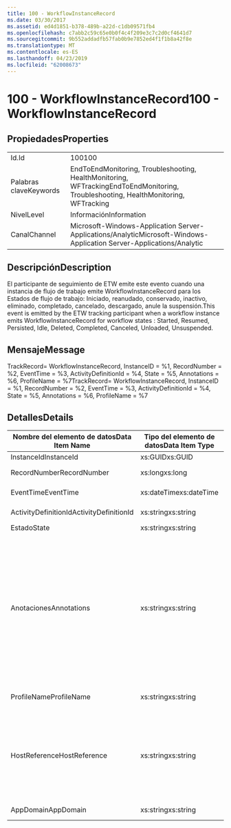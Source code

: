 ```yaml
---
title: 100 - WorkflowInstanceRecord
ms.date: 03/30/2017
ms.assetid: ed4d1851-b378-489b-a22d-c1db09571fb4
ms.openlocfilehash: c7abb2c59c65e0b0f4c4f209e3c7c2d0cf4641d7
ms.sourcegitcommit: 9b552addadfb57fab0b9e7852ed4f1f1b8a42f8e
ms.translationtype: MT
ms.contentlocale: es-ES
ms.lasthandoff: 04/23/2019
ms.locfileid: "62008673"
---
```

# <a name="100---workflowinstancerecord"></a><span data-ttu-id="cf0f4-102">100 - WorkflowInstanceRecord</span><span class="sxs-lookup"><span data-stu-id="cf0f4-102">100 - WorkflowInstanceRecord</span></span>
## <a name="properties"></a><span data-ttu-id="cf0f4-103">Propiedades</span><span class="sxs-lookup"><span data-stu-id="cf0f4-103">Properties</span></span>  
  
|||  
|-|-|  
|<span data-ttu-id="cf0f4-104">Id.</span><span class="sxs-lookup"><span data-stu-id="cf0f4-104">Id</span></span>|<span data-ttu-id="cf0f4-105">100</span><span class="sxs-lookup"><span data-stu-id="cf0f4-105">100</span></span>|  
|<span data-ttu-id="cf0f4-106">Palabras clave</span><span class="sxs-lookup"><span data-stu-id="cf0f4-106">Keywords</span></span>|<span data-ttu-id="cf0f4-107">EndToEndMonitoring, Troubleshooting, HealthMonitoring, WFTracking</span><span class="sxs-lookup"><span data-stu-id="cf0f4-107">EndToEndMonitoring, Troubleshooting, HealthMonitoring, WFTracking</span></span>|  
|<span data-ttu-id="cf0f4-108">Nivel</span><span class="sxs-lookup"><span data-stu-id="cf0f4-108">Level</span></span>|<span data-ttu-id="cf0f4-109">Información</span><span class="sxs-lookup"><span data-stu-id="cf0f4-109">Information</span></span>|  
|<span data-ttu-id="cf0f4-110">Canal</span><span class="sxs-lookup"><span data-stu-id="cf0f4-110">Channel</span></span>|<span data-ttu-id="cf0f4-111">Microsoft-Windows-Application Server-Applications/Analytic</span><span class="sxs-lookup"><span data-stu-id="cf0f4-111">Microsoft-Windows-Application Server-Applications/Analytic</span></span>|  
  
## <a name="description"></a><span data-ttu-id="cf0f4-112">Descripción</span><span class="sxs-lookup"><span data-stu-id="cf0f4-112">Description</span></span>  
 <span data-ttu-id="cf0f4-113">El participante de seguimiento de ETW emite este evento cuando una instancia de flujo de trabajo emite WorkflowInstanceRecord para los Estados de flujo de trabajo: Iniciado, reanudado, conservado, inactivo, eliminado, completado, cancelado, descargado, anule la suspensión.</span><span class="sxs-lookup"><span data-stu-id="cf0f4-113">This event is emitted by the ETW tracking participant when a workflow instance emits WorkflowInstanceRecord for workflow states : Started, Resumed, Persisted, Idle, Deleted, Completed, Canceled, Unloaded, Unsuspended.</span></span>  
  
## <a name="message"></a><span data-ttu-id="cf0f4-114">Mensaje</span><span class="sxs-lookup"><span data-stu-id="cf0f4-114">Message</span></span>  
 <span data-ttu-id="cf0f4-115">TrackRecord= WorkflowInstanceRecord, InstanceID = %1, RecordNumber = %2, EventTime = %3, ActivityDefinitionId = %4, State = %5, Annotations = %6, ProfileName = %7</span><span class="sxs-lookup"><span data-stu-id="cf0f4-115">TrackRecord= WorkflowInstanceRecord, InstanceID = %1, RecordNumber = %2, EventTime = %3, ActivityDefinitionId = %4, State = %5, Annotations = %6, ProfileName = %7</span></span>  
  
## <a name="details"></a><span data-ttu-id="cf0f4-116">Detalles</span><span class="sxs-lookup"><span data-stu-id="cf0f4-116">Details</span></span>  
  
|<span data-ttu-id="cf0f4-117">Nombre del elemento de datos</span><span class="sxs-lookup"><span data-stu-id="cf0f4-117">Data Item Name</span></span>|<span data-ttu-id="cf0f4-118">Tipo del elemento de datos</span><span class="sxs-lookup"><span data-stu-id="cf0f4-118">Data Item Type</span></span>|<span data-ttu-id="cf0f4-119">Descripción</span><span class="sxs-lookup"><span data-stu-id="cf0f4-119">Description</span></span>|  
|--------------------|--------------------|-----------------|  
|<span data-ttu-id="cf0f4-120">InstanceId</span><span class="sxs-lookup"><span data-stu-id="cf0f4-120">InstanceId</span></span>|<span data-ttu-id="cf0f4-121">xs:GUID</span><span class="sxs-lookup"><span data-stu-id="cf0f4-121">xs:GUID</span></span>|<span data-ttu-id="cf0f4-122">El id. de instancia del flujo de trabajo.</span><span class="sxs-lookup"><span data-stu-id="cf0f4-122">The instance id for the workflow</span></span>|  
|<span data-ttu-id="cf0f4-123">RecordNumber</span><span class="sxs-lookup"><span data-stu-id="cf0f4-123">RecordNumber</span></span>|<span data-ttu-id="cf0f4-124">xs:long</span><span class="sxs-lookup"><span data-stu-id="cf0f4-124">xs:long</span></span>|<span data-ttu-id="cf0f4-125">El número de secuencia del registro emitido.</span><span class="sxs-lookup"><span data-stu-id="cf0f4-125">The sequence number of the emitted record</span></span>|  
|<span data-ttu-id="cf0f4-126">EventTime</span><span class="sxs-lookup"><span data-stu-id="cf0f4-126">EventTime</span></span>|<span data-ttu-id="cf0f4-127">xs:dateTime</span><span class="sxs-lookup"><span data-stu-id="cf0f4-127">xs:dateTime</span></span>|<span data-ttu-id="cf0f4-128">La hora en UTC cuando se emitió el evento.</span><span class="sxs-lookup"><span data-stu-id="cf0f4-128">The time in UTC when the event was emitted</span></span>|  
|<span data-ttu-id="cf0f4-129">ActivityDefinitionId</span><span class="sxs-lookup"><span data-stu-id="cf0f4-129">ActivityDefinitionId</span></span>|<span data-ttu-id="cf0f4-130">xs:string</span><span class="sxs-lookup"><span data-stu-id="cf0f4-130">xs:string</span></span>|<span data-ttu-id="cf0f4-131">El nombre de la actividad raíz del flujo de trabajo.</span><span class="sxs-lookup"><span data-stu-id="cf0f4-131">The name of the root activity in the workflow</span></span>|  
|<span data-ttu-id="cf0f4-132">Estado</span><span class="sxs-lookup"><span data-stu-id="cf0f4-132">State</span></span>|<span data-ttu-id="cf0f4-133">xs:string</span><span class="sxs-lookup"><span data-stu-id="cf0f4-133">xs:string</span></span>|<span data-ttu-id="cf0f4-134">El estado actual del flujo de trabajo.</span><span class="sxs-lookup"><span data-stu-id="cf0f4-134">The current state of the Workflow.</span></span>|  
|<span data-ttu-id="cf0f4-135">Anotaciones</span><span class="sxs-lookup"><span data-stu-id="cf0f4-135">Annotations</span></span>|<span data-ttu-id="cf0f4-136">xs:string</span><span class="sxs-lookup"><span data-stu-id="cf0f4-136">xs:string</span></span>|<span data-ttu-id="cf0f4-137">Las anotaciones que se agregaron a este evento.</span><span class="sxs-lookup"><span data-stu-id="cf0f4-137">The annotations that were added to this event.</span></span>  <span data-ttu-id="cf0f4-138">Los valores se almacenan en un elemento xml con el formato \<elementos >\< nombre del elemento = "annotationName" Type = "> annotationValue\</artículo >\</Items >.</span><span class="sxs-lookup"><span data-stu-id="cf0f4-138">The values are stored in an xml element in the format \<items>\< item  name = "annotationName" type="System.String">annotationValue\</item>\</items>.</span></span>  <span data-ttu-id="cf0f4-139">Si se especifica ninguna anotación, la cadena contendría \<elementos / >.</span><span class="sxs-lookup"><span data-stu-id="cf0f4-139">If no annotations are specified then the string contains \<items/>.</span></span> <span data-ttu-id="cf0f4-140">El tamaño del evento ETW está limitado por el tamaño de búfer de ETW o la carga útil máxima para un evento ETW.</span><span class="sxs-lookup"><span data-stu-id="cf0f4-140">The ETW event size is limited by the ETW buffer size or the max payload for an ETW event.</span></span> <span data-ttu-id="cf0f4-141">Si el tamaño del evento supera los límites de ETW, el evento se trunca quitando las anotaciones y reemplazando el valor de anotación con \<elementos >... \</Items >.</span><span class="sxs-lookup"><span data-stu-id="cf0f4-141">If the size of the event exceeds the ETW limits, then the event is truncated by dropping the annotations and replacing the annotation value with \<items>...\</items>.</span></span>|  
|<span data-ttu-id="cf0f4-142">ProfileName</span><span class="sxs-lookup"><span data-stu-id="cf0f4-142">ProfileName</span></span>|<span data-ttu-id="cf0f4-143">xs:string</span><span class="sxs-lookup"><span data-stu-id="cf0f4-143">xs:string</span></span>|<span data-ttu-id="cf0f4-144">El nombre o el perfil de seguimiento que dio como resultado que se emitiera este evento.</span><span class="sxs-lookup"><span data-stu-id="cf0f4-144">The name or the tracking profile that resulted in this event being emitted</span></span>|  
|<span data-ttu-id="cf0f4-145">HostReference</span><span class="sxs-lookup"><span data-stu-id="cf0f4-145">HostReference</span></span>|<span data-ttu-id="cf0f4-146">xs:string</span><span class="sxs-lookup"><span data-stu-id="cf0f4-146">xs:string</span></span>|<span data-ttu-id="cf0f4-147">En el caso de los servicios hospedados en web, este campo identifica de manera única el servicio en la jerarquía web.</span><span class="sxs-lookup"><span data-stu-id="cf0f4-147">For web hosted services, this field uniquely identifies the service in the web hierarchy.</span></span>  <span data-ttu-id="cf0f4-148">Su formato se define como ' ruta de acceso Virtual de sitio Web de nombre de la aplicación&#124;ruta de acceso Virtual del servicio&#124;NombreServicio ' ejemplo: ' Default Web Site/CalculatorApplication&#124;/CalculatorService.svc&#124;CalculatorService'</span><span class="sxs-lookup"><span data-stu-id="cf0f4-148">Its format is defined as 'Web Site Name Application Virtual Path&#124;Service Virtual Path&#124;ServiceName' Example: 'Default Web Site/CalculatorApplication&#124;/CalculatorService.svc&#124;CalculatorService'</span></span>|  
|<span data-ttu-id="cf0f4-149">AppDomain</span><span class="sxs-lookup"><span data-stu-id="cf0f4-149">AppDomain</span></span>|<span data-ttu-id="cf0f4-150">xs:string</span><span class="sxs-lookup"><span data-stu-id="cf0f4-150">xs:string</span></span>|<span data-ttu-id="cf0f4-151">La cadena devuelta por AppDomain.CurrentDomain.FriendlyName.</span><span class="sxs-lookup"><span data-stu-id="cf0f4-151">The string returned by AppDomain.CurrentDomain.FriendlyName.</span></span>|
